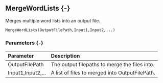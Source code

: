 ## MergeWordLists {-}

Merges multiple word lists into an output file.

```{sql}
MergeWordLists(OutputFilePath,Input1,Input2,...)
```

### Parameters {-}

Parameter | Description
| :-- | :-- |
OutputFilePath | The output filepaths to merge the files into.
Input1,Input2,... | A list of files to merged into OutputFilePath.